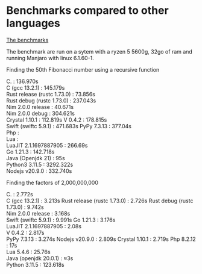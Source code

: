 # Benchmarks compared to other languages

[The benchmarks](https://github.com/Vinz2008/Language-benchmarks)

The benchmark are run on a sytem with a ryzen 5 5600g, 32go of ram and running Manjaro with linux 6.1.60-1.

Finding the 50th Fibonacci number using a recursive function

C. : 136.970s  
C (gcc 13.2.1) : 145.179s  
Rust release (rustc 1.73.0) : 73.856s  
Rust debug (rustc 1.73.0) : 237.043s  
Nim 2.0.0 release :  40.671s  
Nim 2.0.0 debug : 304.621s  
Crystal 1.10.1 : 112.819s
V 0.4.2 : 178.815s   
Swift (swiftc 5.9.1) : 471.683s
PyPy 7.3.13 : 377.04s  
Php :   
Lua :   
LuaJIT 2.1.1697887905 : 266.69s   
Go 1.21.3 : 142.718s  
Java (Openjdk 21) : 95s  
Python3 3.11.5 : 3292.322s  
Nodejs v20.9.0 : 332.740s  

Finding the factors of 2,000,000,000

C. : 2.772s  
C (gcc 13.2.1) : 3.213s 
Rust release (rustc 1.73.0) : 2.726s 
Rust debug (rustc 1.73.0) : 9.742s  
Nim 2.0.0 release : 3.168s  
Swift (swiftc 5.9.1)  : 9.991s
Go 1.21.3 : 3.176s  
LuaJIT 2.1.1697887905 : 2.08s  
V 0.4.2 : 2.817s    
PyPy 7.3.13 : 3.274s 
Nodejs v20.9.0 : 2.809s
Crystal 1.10.1 : 2.719s 
Php 8.2.12 : 17s  
Lua 5.4.6 : 25.76s  
Java (openjdk 20.0.1) : ≈3s  
Python 3.11.5 : 123.618s 